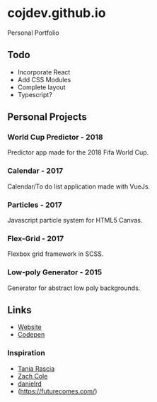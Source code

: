 # cojdev.github.io
Personal Portfolio

## Todo
* Incorporate React
* Add CSS Modules
* Complete layout
* Typescript?

## Personal Projects

### World Cup Predictor - 2018
Predictor app made for the 2018 Fifa World Cup. 

### Calendar - 2017
Calendar/To do list application made with VueJs.

### Particles - 2017
Javascript particle system for HTML5 Canvas.

### Flex-Grid - 2017
Flexbox grid framework in SCSS.

### Low-poly Generator - 2015
Generator for abstract low poly backgrounds.

## Links

* [Website](//cojdev.github.io)
* [Codepen](//codepen.io/cojdev)

### Inspiration
* [Tania Rascia](https://www.taniarascia.com/)
* [Zach Cole](http://zcole.me/)
* [danielrd](http://danielrd.com/)
* (https://futurecomes.com/)
